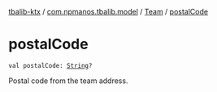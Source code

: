 [tbalib-ktx](../../index.md) / [com.npmanos.tbalib.model](../index.md) / [Team](index.md) / [postalCode](./postal-code.md)

# postalCode

`val postalCode: `[`String`](https://kotlinlang.org/api/latest/jvm/stdlib/kotlin/-string/index.html)`?`

Postal code from the team address.

